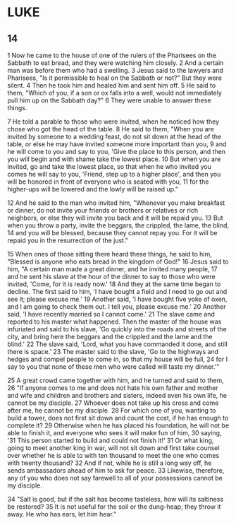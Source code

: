 # LUKE

## 14

1 Now he came to the house of one of the rulers of the Pharisees on the Sabbath to eat bread, and they were watching him closely. 2 And a certain man was before them who had a swelling. 3 Jesus said to the lawyers and Pharisees, "Is it permissible to heal on the Sabbath or not?" But they were silent. 4 Then he took him and healed him and sent him off. 5 He said to them, "Which of you, if a son or ox falls into a well, would not immediately pull him up on the Sabbath day?" 6 They were unable to answer these things.

7 He told a parable to those who were invited, when he noticed how they chose who got the head of the table. 8 He said to them, "When you are invited by someone to a wedding feast, do not sit down at the head of the table, or else he may have invited someone more important than you, 9 and he will come to you and say to you, 'Give the place to this person, and then you will begin and with shame take the lowest place. 10 But when you are invited, go and take the lowest place, so that when he who invited you comes he will say to you, 'Friend, step up to a higher place', and then you will be honored in front of everyone who is seated with you, 11 for the higher-ups will be lowered and the lowly will be raised up."

12 And he said to the man who invited him, "Whenever you make breakfast or dinner, do not invite your friends or brothers or relatives or rich neighbors, or else they will invite you back and it will be repaid you. 13 But when you throw a party, invite the beggars, the crippled, the lame, the blind, 14 and you will be blessed, because they cannot repay you. For it will be repaid you in the resurrection of the just." 

15 When ones of those sitting there heard these things, he said to him, "Blessed is anyone who eats bread in the kingdom of God!" 16 Jesus said to him, "A certain man made a great dinner, and he invited many people, 17 and he sent his slave at the hour of the dinner to say to those who were invited, 'Come, for it is ready now.' 18 And they at the same time began to decline. The first said to him, 'I have bought a field and I need to go out and see it; please excuse me.' 19 Another said, 'I have bought five yoke of oxen, and I am going to check them out. I tell you, please excuse me.' 20 Another said, 'I have recently married so I cannot come.' 21 The slave came and reported to his master what happened. Then the master of the house was infuriated and said to his slave, 'Go quickly into the roads and streets of the city, and bring here the beggars and the crippled and the lame and the blind.' 22 The slave said, 'Lord, what you have commanded it done, and still there is space.' 23 The master said to the slave, 'Go to the highways and hedges and compel people to come in, so that my house will be full, 24 for I say to you that none of these men who were called will taste my dinner.'"

25 A great crowd came together with him, and he turned and said to them, 26 "If anyone comes to me and does not hate his own father and mother and wife and children and brothers and sisters, indeed even his own life, he cannot be my disciple. 27 Whoever does not take up his cross and come after me, he cannot be my disciple. 28 For which one of you, wanting to build a tower, does not first sit down and count the cost, if he has enough to complete it? 29 Otherwise when he has placed his foundation, he will not be able to finish it, and everyone who sees it will make fun of him, 30 saying, '31 This person started to build and could not finish it!' 31 Or what king, going to meet another king in war, will not sit down and first take counsel over whether he is able to with ten thousand to meet the one who comes with twenty thousand? 32 And if not, while he is still a long way off, he sends ambassadors ahead of him to ask for peace. 33 Likewise, therefore, any of you who does not say farewell to all of your possessions cannot be my disciple.

34 "Salt is good, but if the salt has become tasteless, how will its saltiness be restored? 35 It is not useful for the soil or the dung-heap; they throw it away. He who has ears, let him hear."